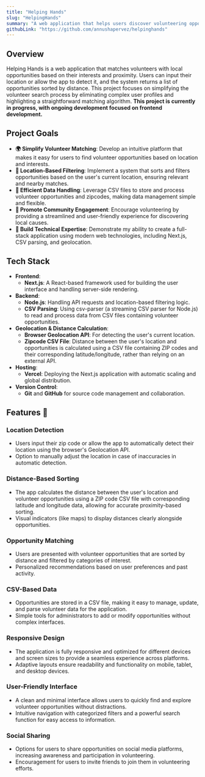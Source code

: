 ```yaml
---
title: "Helping Hands"
slug: "HelpingHands"
summary: "A web application that helps users discover volunteering opportunities in New York City based on their personal interests."
githubLink: "https://github.com/annushapervez/helpinghands"
---
```


## Overview
Helping Hands is a web application that matches volunteers with local opportunities based on their interests and proximity. Users can input their location or allow the app to detect it, and the system returns a list of opportunities sorted by distance. This project focuses on simplifying the volunteer search process by eliminating complex user profiles and highlighting a straightforward matching algorithm.
 **This project is currently in progress, with ongoing development focused on frontend development.**

## Project Goals
- **🌍 Simplify Volunteer Matching**: Develop an intuitive platform that makes it easy for users to find volunteer opportunities based on location and interests.
- **📍 Location-Based Filtering**: Implement a system that sorts and filters opportunities based on the user's current location, ensuring relevant and nearby matches.
- **📂 Efficient Data Handling**: Leverage CSV files to store and process volunteer opportunities and zipcodes, making data management simple and flexible.
- **🤝 Promote Community Engagement**: Encourage volunteering by providing a streamlined and user-friendly experience for discovering local causes.
- **🚀 Build Technical Expertise**: Demonstrate my ability to create a full-stack application using modern web technologies, including Next.js, CSV parsing, and geolocation.

## Tech Stack
- **Frontend**: 
  - **Next.js**: A React-based framework used for building the user interface and handling server-side rendering.
- **Backend**: 
  - **Node.js**: Handling API requests and location-based filtering logic.
  - **CSV Parsing**: Using csv-parser (a streaming CSV parser for Node.js) to read and process data from CSV files containing volunteer opportunities.
- **Geolocation & Distance Calculation**:
  - **Browser Geolocation API**: For detecting the user's current location.
  - **Zipcode CSV File**: Distance between the user's location and opportunities is calculated using a CSV file containing ZIP codes and their corresponding latitude/longitude, rather than relying on an external API.
- **Hosting**: 
  - **Vercel**: Deploying the Next.js application with automatic scaling and global distribution.
- **Version Control**: 
  - **Git** and **GitHub** for source code management and collaboration.

## Features 🌟
### Location Detection
  - Users input their zip code or allow the app to automatically detect their location using the browser's Geolocation API.
  - Option to manually adjust the location in case of inaccuracies in automatic detection.

### Distance-Based Sorting
  - The app calculates the distance between the user's location and volunteer opportunities using a ZIP code CSV file with corresponding latitude and longitude data, allowing for accurate proximity-based sorting.
  - Visual indicators (like maps) to display distances clearly alongside opportunities.

### Opportunity Matching
  - Users are presented with volunteer opportunities that are sorted by distance and filtered by categories of interest.
  - Personalized recommendations based on user preferences and past activity.

### CSV-Based Data
  - Opportunities are stored in a CSV file, making it easy to manage, update, and parse volunteer data for the application.
  - Simple tools for administrators to add or modify opportunities without complex interfaces.

### Responsive Design
  - The application is fully responsive and optimized for different devices and screen sizes to provide a seamless experience across platforms.
  - Adaptive layouts ensure readability and functionality on mobile, tablet, and desktop devices.

### User-Friendly Interface
  - A clean and minimal interface allows users to quickly find and explore volunteer opportunities without distractions.
  - Intuitive navigation with categorized filters and a powerful search function for easy access to information.

### Social Sharing
  - Options for users to share opportunities on social media platforms, increasing awareness and participation in volunteering.
  - Encouragement for users to invite friends to join them in volunteering efforts.